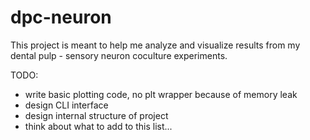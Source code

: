 # dpc-neuron

This project is meant to help me analyze and visualize results from my dental pulp - sensory neuron coculture experiments.

TODO:
- write basic plotting code, no plt wrapper because of memory leak
- design CLI interface
- design internal structure of project
- think about what to add to this list...